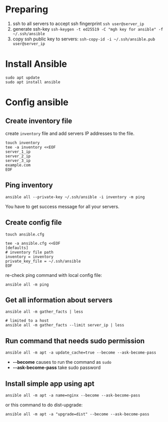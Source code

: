 # Preparing
1. ssh to all servers to accept ssh fingerprint `ssh user@server_ip`
1. generate ssh-key `ssh-keygen -t ed25519 -C "mgh key for ansible" -f ~/.ssh/ansible` 
1. copy ssh public key to servers: `ssh-copy-id -i ~/.ssh/ansible.pub user@server_ip`

# Install Ansible
```
sudo apt update
sudo apt install ansible
```
# Config ansible

## Create inventory file
create `inventory` file and add servers IP addresses to the file.

```
touch inventory
tee -a inventory <<EOF
server_1_ip
server_2_ip
server_3_ip
example.com
EOF
```

## Ping inventory
```
ansible all --private-key ~/.ssh/ansible -i inventory -m ping
```
You have to get success message for all your servers.

## Create config file
```
touch ansible.cfg

tee -a ansible.cfg <<EOF
[defaults]
# inventory file path
inventory = inventory
private_key_file = ~/.ssh/ansible
EOF
```

re-check ping command with local config file:
```
ansible all -m ping
```
## Get all information about servers
```
ansible all -m gather_facts | less

# limited to a host
ansible all -m gather_facts --limit server_ip | less

```

## Run command that needs sudo permission
```
ansible all -m apt -a update_cache=true --become --ask-become-pass
```
- **--become** causes to run the command as `sudo`
- **--ask-become-pass** take sudo password

## Install simple app using apt
```
ansible all -m apt -a name=nginx --become --ask-become-pass
```

or this command to do dist-upgrade:
```
ansible all -m apt -a "upgrade=dist" --become --ask-become-pass
```